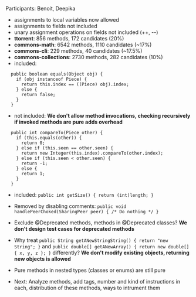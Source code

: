 Participants: Benoit, Deepika

- assignments to local variables now allowed
- assignments to fields not included
- unary assignment operations on fields not included (++, --)
- **ttorrent**: 856 methods, 172 candidates (20%)
- **commons-math**: 6542 methods, 1110 candidates (~17%)
- **commons-cli**: 229 methods, 40 candidates (~17.5%)
- **commons-collections**: 2730 methods, 282 candidates (10%)
- included:
```
  public boolean equals(Object obj) {
    if (obj instanceof Piece) {
      return this.index == ((Piece) obj).index;
    } else {
      return false;
    }
  }
```

- not included: **We don't allow method invocations, checking recursively if invoked methods are pure adds overhead**
```
  public int compareTo(Piece other) {
    if (this.equals(other)) {
      return 0;
    } else if (this.seen == other.seen) {
      return new Integer(this.index).compareTo(other.index);
    } else if (this.seen < other.seen) {
      return -1;
    } else {
      return 1;
    }
  }
```

- included: `public int getSize() { return (int)length; } `

- Removed by disabling comments: `public void handlePeerChoked(SharingPeer peer) { /* Do nothing */ }`

- Exclude @Deprecated methods, methods in @Deprecated classes? **We don't design test cases for deprecated methods** 

- Why treat `public String getANewStringString() { return "new String"; }` and `public double[] getANewArray() { return new double[] { x, y, z }; }` differently?
**We don't modify existing objects, returning new objects is allowed**

- Pure methods in nested types (classes or enums) are still pure

- Next: Analyze methods, add tags, number and kind of instructions in each, distribution of these methods, ways to intrument them

